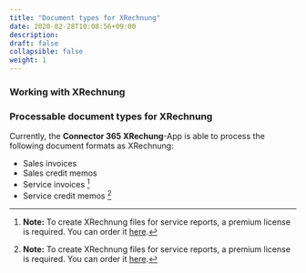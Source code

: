 ```yaml
---
title: "Document types for XRechnung"
date: 2020-02-28T10:08:56+09:00
description: 
draft: false
collapsible: false
weight: 1
---
```

### Working with XRechnung

### Processable document types for XRechnung

Currently, the **Connector 365 XRechung**-App is able to process the following document formats as XRechnung:
 - Sales invoices
 - Sales credit memos
 - Service invoices [^*]
 - Service credit memos [^*]

[^*]: **Note:** To create XRechnung files for service reports, a premium license is required. 
 You can order it [here](en-us/apps/xrechnung/first-steps/test-purchase/).